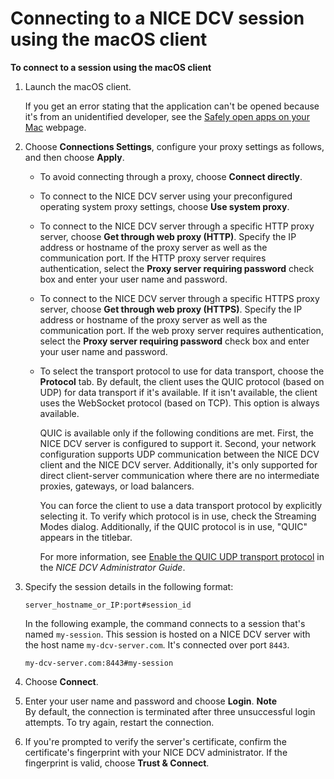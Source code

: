 # Connecting to a NICE DCV session using the macOS client<a name="using-connecting-mac"></a>

**To connect to a session using the macOS client**

1. Launch the macOS client\.

   If you get an error stating that the application can't be opened because it's from an unidentified developer, see the [Safely open apps on your Mac](https://support.apple.com/en-ie/HT202491) webpage\.

1. Choose **Connections Settings**, configure your proxy settings as follows, and then choose **Apply**\.
   + To avoid connecting through a proxy, choose **Connect directly**\.
   + To connect to the NICE DCV server using your preconfigured operating system proxy settings, choose **Use system proxy**\.
   + To connect to the NICE DCV server through a specific HTTP proxy server, choose **Get through web proxy \(HTTP\)**\. Specify the IP address or hostname of the proxy server as well as the communication port\. If the HTTP proxy server requires authentication, select the **Proxy server requiring password** check box and enter your user name and password\.
   + To connect to the NICE DCV server through a specific HTTPS proxy server, choose **Get through web proxy \(HTTPS\)**\. Specify the IP address or hostname of the proxy server as well as the communication port\. If the web proxy server requires authentication, select the **Proxy server requiring password** check box and enter your user name and password\.
   + To select the transport protocol to use for data transport, choose the **Protocol** tab\. By default, the client uses the QUIC protocol \(based on UDP\) for data transport if it's available\. If it isn't available, the client uses the WebSocket protocol \(based on TCP\)\. This option is always available\.

     QUIC is available only if the following conditions are met\. First, the NICE DCV server is configured to support it\. Second, your network configuration supports UDP communication between the NICE DCV client and the NICE DCV server\. Additionally, it's only supported for direct client\-server communication where there are no intermediate proxies, gateways, or load balancers\.

     You can force the client to use a data transport protocol by explicitly selecting it\. To verify which protocol is in use, check the Streaming Modes dialog\. Additionally, if the QUIC protocol is in use, "QUIC" appears in the titlebar\.

     For more information, see [ Enable the QUIC UDP transport protocol](https://docs.aws.amazon.com/dcv/latest/adminguide/enable-quic.html) in the *NICE DCV Administrator Guide*\.

1. Specify the session details in the following format:

   ```
   server_hostname_or_IP:port#session_id
   ```

   In the following example, the command connects to a session that's named `my-session`\. This session is hosted on a NICE DCV server with the host name `my-dcv-server.com`\. It's connected over port `8443`\.

   ```
   my-dcv-server.com:8443#my-session
   ```

1. Choose **Connect**\.

1. Enter your user name and password and choose **Login**\.
**Note**  
By default, the connection is terminated after three unsuccessful login attempts\. To try again, restart the connection\.

1. If you're prompted to verify the server's certificate, confirm the certificate's fingerprint with your NICE DCV administrator\. If the fingerprint is valid, choose **Trust & Connect**\.
